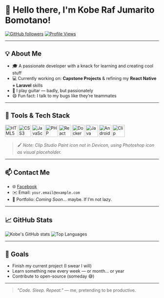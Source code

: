# 👋 Hello there, I'm Kobe Raf Jumarito Bomotano!

[![GitHub followers](https://img.shields.io/github/followers/kobeRaf?style=social)](https://github.com/kobeRaf)
[![Profile Views](https://komarev.com/ghpvc/?username=kobeRaf&style=flat-square)](https://github.com/kobeRaf)

---

## 💡 About Me

- 🎓 A passionate developer with a knack for learning and creating cool stuff
- 💻 Currently working on: **Capstone Projects** & refining my **React Native + Laravel** skills
- 🎸 I play guitar — badly, but passionately
- 😄 Fun fact: I talk to my bugs like they’re teammates

---

## 🧰 Tools & Tech Stack

<p align="left">
  <img src="https://cdn.jsdelivr.net/gh/devicons/devicon/icons/html5/html5-original.svg" height="40" alt="HTML5" />
  <img src="https://cdn.jsdelivr.net/gh/devicons/devicon/icons/css3/css3-original.svg" height="40" alt="CSS3" />
  <img src="https://cdn.jsdelivr.net/gh/devicons/devicon/icons/javascript/javascript-original.svg" height="40" alt="JavaScript" />
  <img src="https://cdn.jsdelivr.net/gh/devicons/devicon/icons/php/php-original.svg" height="40" alt="PHP" />
  <img src="https://cdn.jsdelivr.net/gh/devicons/devicon/icons/react/react-original.svg" height="40" alt="React Native" />
  <img src="https://cdn.jsdelivr.net/gh/devicons/devicon/icons/docker/docker-original.svg" height="40" alt="Docker" />
  <img src="https://cdn.jsdelivr.net/gh/devicons/devicon/icons/java/java-original.svg" height="40" alt="Java" />
  <img src="https://cdn.jsdelivr.net/gh/devicons/devicon/icons/androidstudio/androidstudio-original.svg" height="40" alt="Android Studio" />
  <img src="https://cdn.jsdelivr.net/gh/devicons/devicon/icons/photoshop/photoshop-plain.svg" height="40" alt="Clip Studio Paint (substitute)" />
</p>

> 🖌️ _Note: Clip Studio Paint icon not in Devicon, using Photoshop icon as visual placeholder._

---

## 📫 Contact Me

- 🌐 [Facebook](https://facebook.com/your-profile) <!-- Replace with your real Facebook -->
- ✉️ Email: `your.email@example.com` <!-- Replace with your real email -->
- 🔗 Portfolio: _Coming Soon_... maybe. If I’m not lazy.

---

## 📈 GitHub Stats

![Kobe's GitHub stats](https://github-readme-stats.vercel.app/api?username=kobeRaf&show_icons=true&theme=tokyonight)
![Top Languages](https://github-readme-stats.vercel.app/api/top-langs/?username=kobeRaf&layout=compact&theme=tokyonight)

---

## 🎯 Goals

- Finish my current project (I swear I will)
- Learn something new every week — or month... or year
- Contribute to open-source (someday 😅)

---

> _"Code. Sleep. Repeat."_ — me, pretending to be productive.

